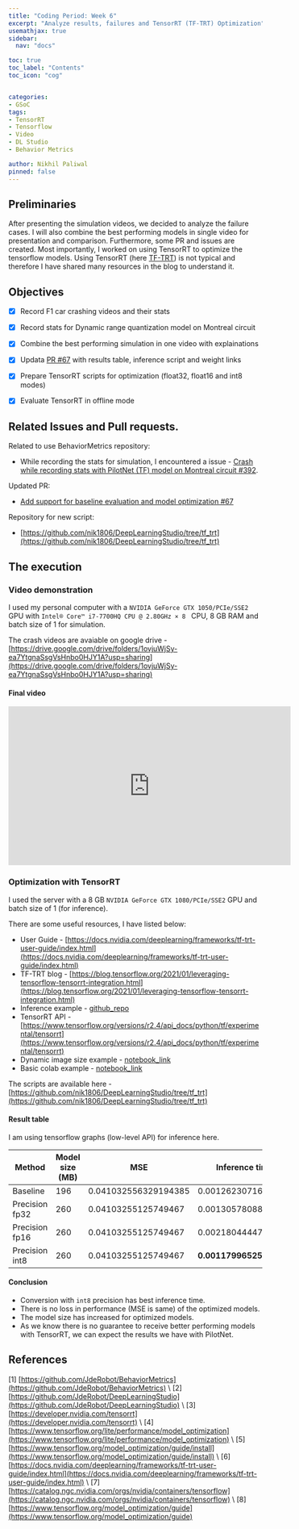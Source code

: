 ```yaml
---
title: "Coding Period: Week 6"
excerpt: "Analyze results, failures and TensorRT (TF-TRT) Optimization"
usemathjax: true
sidebar:
  nav: "docs"

toc: true
toc_label: "Contents"
toc_icon: "cog"


categories:
- GSoC
tags:
- TensorRT
- Tensorflow
- Video
- DL Studio
- Behavior Metrics

author: Nikhil Paliwal
pinned: false
---
```



## Preliminaries
After presenting the simulation videos, we decided to analyze the failure cases. I will also combine the best performing models in single video for presentation and comparison. Furthermore, some PR and issues are created. Most importantly, I worked on using TensorRT to optimize the tensorflow models. Using TensorRT (here [TF-TRT](https://blog.tensorflow.org/2021/01/leveraging-tensorflow-tensorrt-integration.html)) is not typical and therefore I have shared many resources in the blog to understand it. 

## Objectives

- [X] Record F1 car crashing videos and their stats
- [X] Record stats for Dynamic range quantization model on Montreal circuit
- [X] Combine the best performing simulation in one video with explainations
- [X] Updata [PR #67](https://github.com/JdeRobot/DeepLearningStudio/pull/67) with results table, inference script and weight links
- [X] Prepare TensorRT scripts for optimization (float32, float16 and int8 modes)
- [X] Evaluate TensorRT in offline mode


## Related Issues and Pull requests.

Related to use BehaviorMetrics repository:
* While recording the stats for simulation, I encountered a issue - [Crash while recording stats with PilotNet (TF) model on Montreal circuit #392](https://github.com/JdeRobot/BehaviorMetrics/issues/392). 

Updated PR:
* [Add support for baseline evaluation and model optimization #67](https://github.com/JdeRobot/DeepLearningStudio/pull/67)

Repository for new script:
* [https://github.com/nik1806/DeepLearningStudio/tree/tf_trt](https://github.com/nik1806/DeepLearningStudio/tree/tf_trt)

## The execution

### Video demonstration
 I used my personal computer with a `NVIDIA GeForce GTX 1050/PCIe/SSE2` GPU with `Intel® Core™ i7-7700HQ CPU @ 2.80GHz × 8 ` CPU, 8 GB RAM and batch size of 1 for simulation.

The crash videos are avaiable on google drive - [https://drive.google.com/drive/folders/1ovjuWjSy-ea7YtgnaSsgVsHnbo0HJY1A?usp=sharing](https://drive.google.com/drive/folders/1ovjuWjSy-ea7YtgnaSsgVsHnbo0HJY1A?usp=sharing)

#### Final video
<iframe width="560" height="315" src="https://www.youtube.com/embed/OcEoM9h2-5Q" title="YouTube video player" frameborder="0" allow="accelerometer; autoplay; clipboard-write; encrypted-media; gyroscope; picture-in-picture" allowfullscreen></iframe>

### Optimization with TensorRT

I used the server with a 8 GB `NVIDIA GeForce GTX 1080/PCIe/SSE2` GPU and batch size of 1 (for inference).

There are some useful resources, I have listed below:
* User Guide - [https://docs.nvidia.com/deeplearning/frameworks/tf-trt-user-guide/index.html](https://docs.nvidia.com/deeplearning/frameworks/tf-trt-user-guide/index.html)
* TF-TRT blog - [https://blog.tensorflow.org/2021/01/leveraging-tensorflow-tensorrt-integration.html](https://blog.tensorflow.org/2021/01/leveraging-tensorflow-tensorrt-integration.html)
* Inference example - [github_repo](https://github.com/tensorflow/tensorrt/blob/1a90ce302a9397331eb8b5624cf9410c96a4dd29/tftrt/blog_posts/Leveraging%20TensorFlow-TensorRT%20integration%20for%20Low%20latency%20Inference/tf2_inference.py)
* TensorRT API - [https://www.tensorflow.org/versions/r2.4/api_docs/python/tf/experimental/tensorrt](https://www.tensorflow.org/versions/r2.4/api_docs/python/tf/experimental/tensorrt)
* Dynamic image size example - [notebook_link](https://notebooks.githubusercontent.com/view/ipynb?browser=chrome&color_mode=auto&commit=65ed25ccd5d538d6a42223cb69c2fb9858f39805&device=unknown&enc_url=68747470733a2f2f7261772e67697468756275736572636f6e74656e742e636f6d2f74656e736f72666c6f772f74656e736f7272742f363565643235636364356435333864366134323232336362363963326662393835386633393830352f74667472742f6578616d706c65732f70726573656e746174696f6e732f4754432d417072696c323032312d44796e616d69632d73686170652d5265734e657456322e6970796e62&logged_in=false&nwo=tensorflow%2Ftensorrt&path=tftrt%2Fexamples%2Fpresentations%2FGTC-April2021-Dynamic-shape-ResNetV2.ipynb&platform=android&repository_id=157606202&repository_type=Repository&version=98)
* Basic colab example - [notebook_link](https://colab.research.google.com/github/vinhngx/tensorrt/blob/vinhn-tf20-notebook/tftrt/examples/image-classification/TFv2-TF-TRT-inference-from-Keras-saved-model.ipynb#scrollTo=01lqtLJzvwSS)

The scripts are available here - [https://github.com/nik1806/DeepLearningStudio/tree/tf_trt](https://github.com/nik1806/DeepLearningStudio/tree/tf_trt)

#### Result table
I am using tensorflow graphs (low-level API) for inference here. 

Method | Model size (MB) | MSE | Inference time (s)
--- | --- | --- | --- 
Baseline | 196 | 0.041032556329194385 | 0.0012623071670532227
Precision fp32 | 260 | 0.04103255125749467 | 0.0013057808876037597
Precision fp16 | 260 | 0.04103255125749467 | 0.0021804444789886475
Precision int8 | 260 | 0.04103255125749467 | **0.0011799652576446533**



#### Conclusion
* Conversion with `int8` precision has best inference time.
* There is no loss in performance (MSE is same) of the optimized models.
* The model size has increased for optimized models.
* As we know there is no guarantee to receive better performing models with TensorRT, we can expect the results we have with PilotNet.

## References

[1] [https://github.com/JdeRobot/BehaviorMetrics](https://github.com/JdeRobot/BehaviorMetrics) \\
[2] [https://github.com/JdeRobot/DeepLearningStudio](https://github.com/JdeRobot/DeepLearningStudio) \\
[3] [https://developer.nvidia.com/tensorrt](https://developer.nvidia.com/tensorrt) \\
[4] [https://www.tensorflow.org/lite/performance/model_optimization](https://www.tensorflow.org/lite/performance/model_optimization) \\
[5] [https://www.tensorflow.org/model_optimization/guide/install](https://www.tensorflow.org/model_optimization/guide/install) \\
[6] [https://docs.nvidia.com/deeplearning/frameworks/tf-trt-user-guide/index.html](https://docs.nvidia.com/deeplearning/frameworks/tf-trt-user-guide/index.html) \\
[7] [https://catalog.ngc.nvidia.com/orgs/nvidia/containers/tensorflow](https://catalog.ngc.nvidia.com/orgs/nvidia/containers/tensorflow) \\
[8] [https://www.tensorflow.org/model_optimization/guide](https://www.tensorflow.org/model_optimization/guide)
